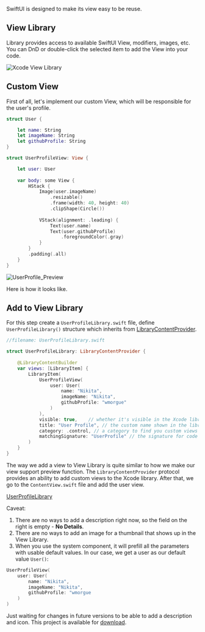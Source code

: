 SwiftUI is designed to make its view easy to be reuse.

## View Library

Library provides access to available SwiftUI View, modifiers, images, etc. You can DnD or double-click the selected item to add the View into your code.


![Xcode View Library](https://cdn.ivanvorobei.io/websites/sparrowcode.io/how-add-view-to-swiftui-library/xcode_library.png)

## Custom View

First of all, let's implement our custom View, which will be responsible for the user's profile.

```swift
struct User {

    let name: String
    let imageName: String
    let githubProfile: String
}
```

```swift
struct UserProfileView: View {

    let user: User
    
    var body: some View {
        HStack {
            Image(user.imageName)
                .resizable()
                .frame(width: 40, height: 40)
                .clipShape(Circle())
            
            VStack(alignment: .leading) {
                Text(user.name)
                Text(user.githubProfile)
                    .foregroundColor(.gray)
            }
        }
        .padding(.all)
    }
}
```

![UserProfile_Preview](https://cdn.ivanvorobei.io/websites/sparrowcode.io/how-add-view-to-swiftui-library/user_profile_preview.png)


Here is how it looks like.


## Add to View Library

For this step create a `UserProfileLibrary.swift` file, define `UserProfileLibrary()` structure which inherits from [LibraryContentProvider](https://developer.apple.com/documentation/developertoolssupport/librarycontentprovider?changes=latest_minor).


```swift
//filename: UserProfileLibrary.swift

struct UserProfileLibrary: LibraryContentProvider {
    
    @LibraryContentBuilder
    var views: [LibraryItem] {
        LibraryItem(
            UserProfileView(
                user: User(
                    name: "Nikita",
                    imageName: "Nikita",
                    githubProfile: "wmorgue"
                )
            ),
            visible: true,    // whether it's visible in the Xcode library
            title: "User Profile", // the custom name shown in the library
            category: .control, // a category to find you custom views faster
            matchingSignature: "UserProfile" // the signature for code completion
        )
    }
}
```

The way we add a view to View Library is quite similar to how we make our view support preview function. 
The `LibraryContentProvider` protocol provides an ability to add custom views to the Xcode library.
After that, we go to the `ContentView.swift` file and add the user view.

[UserProfileLibrary](https://cdn.ivanvorobei.io/websites/sparrowcode.io/how-add-view-to-swiftui-library/user_profile_library.mov)

Caveat:

1. There are no ways to add a description right now, so the field on the right is empty - **No Details**.
2. There are no ways to add an image for a thumbnail that shows up in the View Library.
3. When you use the system component, it will prefill all the parameters with usable default values. In our case, we get a user as our default value `User()`:

```swift
UserProfileView(
    user: User(
        name: "Nikita",
        imageName: "Nikita",
        githubProfile: "wmorgue
    )
)
```

Just waiting for changes in future versions to be able to add a description and icon.
This project is available for [download](https://cdn.ivanvorobei.io/websites/sparrowcode.io/how-add-view-to-swiftui-library/MyApp.zip).
